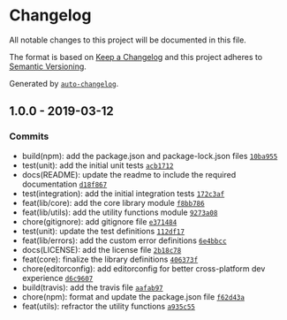 # Changelog

All notable changes to this project will be documented in this file.

The format is based on [Keep a Changelog](http://keepachangelog.com/en/1.0.0/)
and this project adheres to [Semantic Versioning](http://semver.org/spec/v2.0.0.html).

Generated by [`auto-changelog`](https://github.com/CookPete/auto-changelog).

## 1.0.0 - 2019-03-12

### Commits

- build(npm): add the package.json and package-lock.json files [`10ba955`](https://github.com/labsvisual/jaunty/commit/10ba9559df86113bfcc942fe3089293057644a6e)
- test(unit): add the initial unit tests [`acb1712`](https://github.com/labsvisual/jaunty/commit/acb17129727ff0e8ae20342e96fbafa0dd570c07)
- docs(README): update the readme to include the required documentation [`d18f867`](https://github.com/labsvisual/jaunty/commit/d18f86792678dda67a2b1871ee0dde775efda7f1)
- test(integration): add the initial integration tests [`172c3af`](https://github.com/labsvisual/jaunty/commit/172c3af80a07d186f4fea5d668e4b22bdb3b3d4d)
- feat(lib/core): add the core library module [`f8bb786`](https://github.com/labsvisual/jaunty/commit/f8bb78604af4383e69338828e62fa379e09b86a0)
- feat(lib/utils): add the utility functions module [`9273a08`](https://github.com/labsvisual/jaunty/commit/9273a0828c2721b0f228dad06970706b15512f30)
- chore(gitignore): add gitignore file [`e371484`](https://github.com/labsvisual/jaunty/commit/e37148476ee9a9ab9e5f4cbd7fa04b8879a5be27)
- test(unit): update the test definitions [`112df17`](https://github.com/labsvisual/jaunty/commit/112df17ead80e6a115a0d25a1f701b0422a0516f)
- feat(lib/errors): add the custom error definitions [`6e4bbcc`](https://github.com/labsvisual/jaunty/commit/6e4bbcc0262c4cb2637bb59d9e52f18966e8a46b)
- docs(LICENSE): add the license file [`2b18c78`](https://github.com/labsvisual/jaunty/commit/2b18c7828a33890d699dcbd5a10e204d569e1d1c)
- feat(core): finalize the library definitions [`406373f`](https://github.com/labsvisual/jaunty/commit/406373f329af5b649f0b59e93fd3909d832be295)
- chore(editorconfig): add editorconfig for better cross-platform dev experience [`d6c9607`](https://github.com/labsvisual/jaunty/commit/d6c960757beab485009b2d2771e61eefa12cfd91)
- build(travis): add the travis file [`aafab97`](https://github.com/labsvisual/jaunty/commit/aafab972f0e75eaf676f6a5577279157bcb19120)
- chore(npm): format and update the package.json file [`f62d43a`](https://github.com/labsvisual/jaunty/commit/f62d43a07ad239802ac28570ab1617edcd6a8f50)
- feat(utils): refractor the utility functions [`a935c55`](https://github.com/labsvisual/jaunty/commit/a935c558248d08143f42f124f014842fc8987f01)
